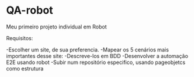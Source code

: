 # QA-robot
Meu primeiro projeto individual em Robot

Requisitos:

-Escolher um site, de sua preferencia.
-Mapear os 5 cenários mais importantes desse site:
-Descreve-los em BDD
-Desenvolver a automação E2E usando robot
-Subir num repositório especifico, usando pageobjetcs como estrutura
